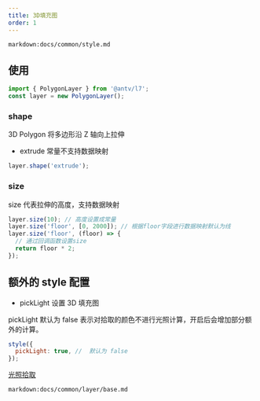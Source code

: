 ```yaml
---
title: 3D填充图
order: 1
---
```


`markdown:docs/common/style.md`

## 使用

```javascript
import { PolygonLayer } from '@antv/l7';
const layer = new PolygonLayer();
```

### shape

3D Polygon 将多边形沿 Z 轴向上拉伸

- extrude 常量不支持数据映射

```javascript
layer.shape('extrude');
```

### size

size 代表拉伸的高度，支持数据映射

```javascript
layer.size(10); // 高度设置成常量
layer.size('floor', [0, 2000]); // 根据floor字段进行数据映射默认为线
layer.size('floor', (floor) => {
  // 通过回调函数设置size
  return floor * 2;
});
```

## 额外的 style 配置

- pickLight 设置 3D 填充图

pickLight 默认为 false 表示对拾取的颜色不进行光照计算，开启后会增加部分额外的计算。

```javascript
style({
  pickLight: true, //  默认为 false
});
```

[光照拾取](../../../../examples/react/covid#covid_extrude)

`markdown:docs/common/layer/base.md`
